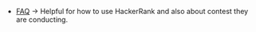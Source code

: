 - [FAQ](https://www.hackerrank.com/faq) -> Helpful for how to use HackerRank and also  about contest they are conducting.
